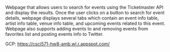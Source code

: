 
Webpage that allows users to search for events using the Ticketmaster API and display the results. Once the user clicks on a button to search for event details, webpage displays several tabs which contain an event info table, artist info table, venue info table, and upcoming events related to this event. Webpage also supports adding events to and removing events from favorites list and posting events info to Twitter. 

GCP: https://csci571-hw8-amb.wl.r.appspot.com/
